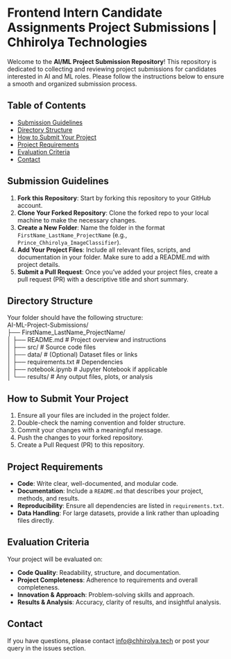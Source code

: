 # Frontend Intern Candidate Assignments Project Submissions | Chhirolya Technologies

Welcome to the **AI/ML Project Submission Repository**! This repository is dedicated to collecting and reviewing project submissions for candidates interested in AI and ML roles. Please follow the instructions below to ensure a smooth and organized submission process.

## Table of Contents
- [Submission Guidelines](#submission-guidelines)
- [Directory Structure](#directory-structure)
- [How to Submit Your Project](#how-to-submit-your-project)
- [Project Requirements](#project-requirements)
- [Evaluation Criteria](#evaluation-criteria)
- [Contact](#contact)

## Submission Guidelines

1. **Fork this Repository**: Start by forking this repository to your GitHub account.
2. **Clone Your Forked Repository**: Clone the forked repo to your local machine to make the necessary changes.
3. **Create a New Folder**: Name the folder in the format `FirstName_LastName_ProjectName` (e.g., `Prince_Chhirolya_ImageClassifier`).
4. **Add Your Project Files**: Include all relevant files, scripts, and documentation in your folder. Make sure to add a README.md with project details.
5. **Submit a Pull Request**: Once you’ve added your project files, create a pull request (PR) with a descriptive title and short summary.

## Directory Structure

Your folder should have the following structure: </br>
AI-ML-Project-Submissions/ </br>
├── FirstName_LastName_ProjectName/ </br>
│   ├── README.md           # Project overview and instructions </br>
│   ├── src/                # Source code files </br>
│   ├── data/               # (Optional) Dataset files or links </br>
│   ├── requirements.txt    # Dependencies </br>
│   ├── notebook.ipynb      # Jupyter Notebook if applicable </br>
│   └── results/            # Any output files, plots, or analysis </br>


## How to Submit Your Project

1. Ensure all your files are included in the project folder.
2. Double-check the naming convention and folder structure.
3. Commit your changes with a meaningful message.
4. Push the changes to your forked repository.
5. Create a Pull Request (PR) to this repository.

## Project Requirements

- **Code**: Write clear, well-documented, and modular code.
- **Documentation**: Include a `README.md` that describes your project, methods, and results.
- **Reproducibility**: Ensure all dependencies are listed in `requirements.txt`.
- **Data Handling**: For large datasets, provide a link rather than uploading files directly.

## Evaluation Criteria

Your project will be evaluated on:
- **Code Quality**: Readability, structure, and documentation.
- **Project Completeness**: Adherence to requirements and overall completeness.
- **Innovation & Approach**: Problem-solving skills and approach.
- **Results & Analysis**: Accuracy, clarity of results, and insightful analysis.

## Contact

If you have questions, please contact info@chhirolya.tech or post your query in the issues section.



